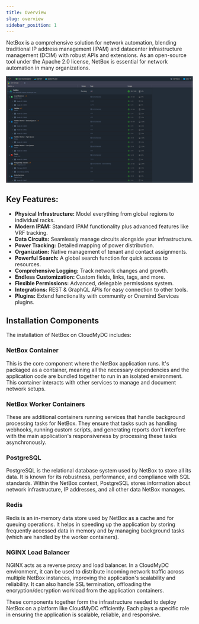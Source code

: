 ```yaml
---
title: Overview
slug: overview
sidebar_position: 1
---
```


NetBox is a comprehensive solution for network automation, blending traditional IP address management (IPAM) and datacenter infrastructure management (DCIM) with robust APIs and extensions. As an open-source tool under the Apache 2.0 license, NetBox is essential for network automation in many organizations.

<div style={{
    display:'flex',
    justifyContent: 'center',
    margin: '0 0 1rem 0'
}}>

![Locale Dropdown](./img/Overview/overview.png)

</div>

## Key Features:

- **Physical Infrastructure:** Model everything from global regions to individual racks.
- **Modern IPAM:** Standard IPAM functionality plus advanced features like VRF tracking.
- **Data Circuits:** Seamlessly manage circuits alongside your infrastructure.
- **Power Tracking:** Detailed mapping of power distribution.
- **Organization:** Native management of tenant and contact assignments.
- **Powerful Search:** A global search function for quick access to resources.
- **Comprehensive Logging:** Track network changes and growth.
- **Endless Customization:** Custom fields, links, tags, and more.
- **Flexible Permissions:** Advanced, delegable permissions system.
- **Integrations:** REST & GraphQL APIs for easy connection to other tools.
- **Plugins:** Extend functionality with community or Onemind Services plugins.

## Installation Components
The installation of NetBox on CloudMyDC includes:

### NetBox Container
This is the core component where the NetBox application runs. It's packaged as a container, meaning all the necessary dependencies and the application code are bundled together to run in an isolated environment. This container interacts with other services to manage and document network setups.

### NetBox Worker Containers
These are additional containers running services that handle background processing tasks for NetBox. They ensure that tasks such as handling webhooks, running custom scripts, and generating reports don't interfere with the main application's responsiveness by processing these tasks asynchronously.

### PostgreSQL
PostgreSQL is the relational database system used by NetBox to store all its data. It is known for its robustness, performance, and compliance with SQL standards. Within the NetBox context, PostgreSQL stores information about network infrastructure, IP addresses, and all other data NetBox manages.

### Redis
Redis is an in-memory data store used by NetBox as a cache and for queuing operations. It helps in speeding up the application by storing frequently accessed data in memory and by managing background tasks (which are handled by the worker containers).

### NGINX Load Balancer
NGINX acts as a reverse proxy and load balancer. In a CloudMyDC environment, it can be used to distribute incoming network traffic across multiple NetBox instances, improving the application's scalability and reliability. It can also handle SSL termination, offloading the encryption/decryption workload from the application containers.

These components together form the infrastructure needed to deploy NetBox on a platform like CloudMyDC efficiently. Each plays a specific role in ensuring the application is scalable, reliable, and responsive.
